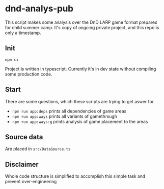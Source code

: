 # dnd-analys-pub

This script makes some analysis over the DnD LARP game format prepared for child summer camp.
It's copy of ongoing private project, and this repo is only a timestamp.

## Init
`npm ci`

Project is written in typescript. Currently it's in dev state without compiling some production code.

## Start
There are some questions, which these scripts are trying to get aswer for.
* `npm run app:deps` prints all dependencies of game areas
* `npm run app:ways` prints all variants of gamethrough
* `npm run app:ways:g` prints analysis of game placement to the areas

## Source data
Are placed in `src/DataSource.ts`

## Disclaimer
Whole code structure is simplified to accomplish this simple task and prevent over-engineering
